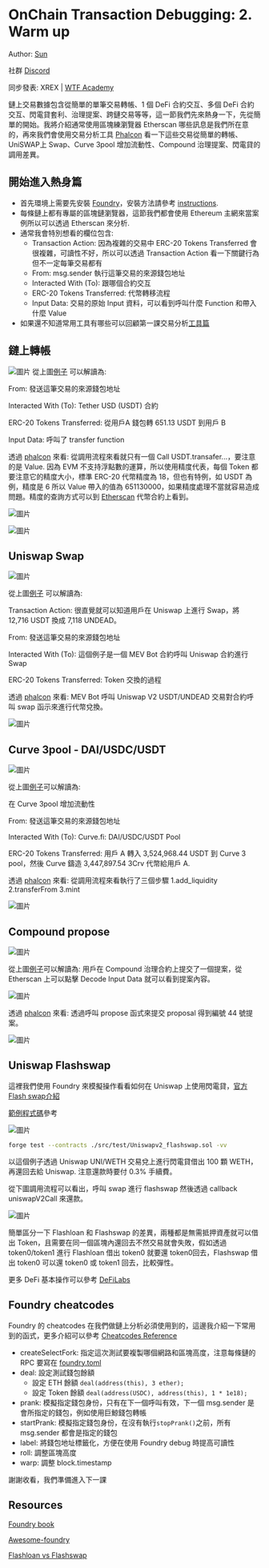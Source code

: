 # OnChain Transaction Debugging: 2. Warm up

Author: [Sun](https://twitter.com/1nf0s3cpt)

社群 [Discord](https://discord.gg/3y3d9DMQ)

同步發表: XREX | [WTF Academy](https://github.com/AmazingAng/WTF-Solidity#%E9%93%BE%E4%B8%8A%E5%A8%81%E8%83%81%E5%88%86%E6%9E%90)

鏈上交易數據包含從簡單的單筆交易轉帳、1 個 DeFi 合約交互、多個 DeFi 合約交互、閃電貸套利、治理提案、跨鏈交易等等，這一節我們先來熱身一下，先從簡單的開始。我將介紹通常使用區塊練瀏覽器 Etherscan 哪些訊息是我們所在意的，再來我們會使用交易分析工具 [Phalcon](https://phalcon.blocksec.com/) 看一下這些交易從簡單的轉帳、UniSWAP上 Swap、Curve 3pool 增加流動性、Compound 治理提案、閃電貸的調用差異。

## 開始進入熱身篇
- 首先環境上需要先安裝 [Foundry](https://github.com/foundry-rs/foundry)，安裝方法請參考 [instructions](https://book.getfoundry.sh/getting-started/installation.html).
- 每條鏈上都有專屬的區塊鏈瀏覽器，這節我們都會使用 Ethereum 主網來當案例所以可以透過 Etherscan 來分析.
- 通常我會特別想看的欄位包含:
    -  Transaction Action: 因為複雜的交易中 ERC-20 Tokens Transferred 會很複雜，可讀性不好，所以可以透過 Transaction Action 看一下關鍵行為但不一定每筆交易都有
    -  From: msg.sender 執行這筆交易的來源錢包地址
    -  Interacted With (To): 跟哪個合約交互
    -  ERC-20 Tokens Transferred: 代幣轉移流程
    -  Input Data: 交易的原始 Input 資料，可以看到呼叫什麼 Function 和帶入什麼 Value
- 如果還不知道常用工具有哪些可以回顧第一課交易分析[工具篇](https://github.com/SunWeb3Sec/DeFiHackLabs/tree/main/academy/onchain_debug/01_tools)

## 鏈上轉帳
![圖片](https://user-images.githubusercontent.com/52526645/211021954-6c5828be-7293-452b-8ef6-a268db54b932.png)
從上圖[例子](https://etherscan.io/tx/0x96a3fdd23fc5052d99b4be0ac55dc9b0eeff888fba447cce6b4dce1743497ad1) 可以解讀為:

From: 發送這筆交易的來源錢包地址

Interacted With (To): Tether USD (USDT) 合約

ERC-20 Tokens Transferred: 從用戶A 錢包轉 651.13 USDT 到用戶 B

Input Data: 呼叫了 transfer function

透過 [phalcon](https://phalcon.blocksec.com/tx/eth/0x836ef3d01a52c4b9304c3d683f6ff2b296c7331b6fee86e3b116732ce1d5d124) 來看: 從調用流程來看就只有一個 Call USDT.transafer...，要注意的是 Value. 因為 EVM 不支持浮點數的運算，所以使用精度代表，每個 Token 都要注意它的精度大小，標準 ERC-20 代幣精度為 18，但也有特例，如 USDT 為例，精度是 6 所以 Value 帶入的值為 651130000，如果精度處理不當就容易造成問題。精度的查詢方式可以到 [Etherscan](https://etherscan.io/token/0xdac17f958d2ee523a2206206994597c13d831ec7) 代幣合約上看到。

![圖片](https://user-images.githubusercontent.com/52526645/211123692-d7224ced-bc0b-47a1-a876-2af086e2fce9.png)

![圖片](https://user-images.githubusercontent.com/52526645/211022964-f819b35c-d442-488c-9645-7733af219d1c.png)

## Uniswap Swap

![圖片](https://user-images.githubusercontent.com/52526645/211029091-c24963c7-d2f8-44f4-ad6a-a9185f98ec85.png)

從上圖[例子](https://etherscan.io/tx/0x1cd5ceda7e2b2d8c66f8c5657f27ef6f35f9e557c8d1532aa88665a37130da84) 可以解讀為:

Transaction Action: 很直覺就可以知道用戶在 Uniswap 上進行 Swap，將 12,716 USDT 換成 7,118 UNDEAD。

From: 發送這筆交易的來源錢包地址

Interacted With (To): 這個例子是一個 MEV Bot 合約呼叫 Uniswap 合約進行 Swap

ERC-20 Tokens Transferred: Token 交換的過程

透過 [phalcon](https://phalcon.blocksec.com/tx/eth/0x1cd5ceda7e2b2d8c66f8c5657f27ef6f35f9e557c8d1532aa88665a37130da84) 來看: MEV Bot 呼叫 Uniswap V2 USDT/UNDEAD 交易對合約呼叫 swap 函示來進行代幣兌換。

![圖片](https://user-images.githubusercontent.com/52526645/211029737-4a606d32-2c96-41e9-aef7-82fe1fb4b21d.png)

## Curve 3pool - DAI/USDC/USDT

![圖片](https://user-images.githubusercontent.com/52526645/211030934-14fccba9-5239-480c-b431-21de393a6308.png)

從上圖[例子](https://etherscan.io/tx/0x667cb82d993657f2779507a0262c9ed9098f5a387e8ec754b99f6e1d61d92d0b)可以解讀為:

在 Curve 3pool 增加流動性

From: 發送這筆交易的來源錢包地址

Interacted With (To): Curve.fi: DAI/USDC/USDT Pool

ERC-20 Tokens Transferred: 用戶 A 轉入 3,524,968.44 USDT 到 Curve 3 pool，然後 Curve 鑄造 3,447,897.54 3Crv 代幣給用戶 A.

透過 [phalcon](https://phalcon.blocksec.com/tx/eth/0x667cb82d993657f2779507a0262c9ed9098f5a387e8ec754b99f6e1d61d92d0b) 來看: 從調用流程來看執行了三個步驟 1.add_liquidity 2.transferFrom 3.mint

![圖片](https://user-images.githubusercontent.com/52526645/211032540-b8ad83af-44cf-48ea-b22c-6c79d4dac1af.png)

## Compound propose

![圖片](https://user-images.githubusercontent.com/52526645/211033609-60713c9d-1760-45d4-957f-a74e08abf9a5.png)

從上圖[例子](https://etherscan.io/tx/0xba69b455c511c500e0be9453cf70319bc61e29eb4235a6e5ca5fe6ddf1934159)可以解讀為: 用戶在 Compound 治理合約上提交了一個提案，從 Etherscan 上可以點擊 Decode Input Data 就可以看到提案內容。

![圖片](https://user-images.githubusercontent.com/52526645/211033906-e3446f69-404e-4347-a0c6-e1b622039c5a.png)

透過 [phalcon](https://phalcon.blocksec.com/tx/eth/0xba69b455c511c500e0be9453cf70319bc61e29eb4235a6e5ca5fe6ddf1934159) 來看: 透過呼叫 propose 函式來提交 proposal 得到編號 44 號提案。

![圖片](https://user-images.githubusercontent.com/52526645/211034346-a600cbf4-eed9-47ca-8b5a-88232808f3a3.png)

## Uniswap Flashswap

這裡我們使用 Foundry 來模擬操作看看如何在 Uniswap 上使用閃電貸，[官方Flash swap介紹](https://docs.uniswap.org/contracts/v2/guides/smart-contract-integration/using-flash-swaps)

[範例程式碼](https://github.com/SunWeb3Sec/DeFiLabs/blob/main/src/test/Uniswapv2_flashswap.sol)參考

![圖片](https://user-images.githubusercontent.com/52526645/211125357-695c3fd0-4a56-4a70-9c98-80bac65586b8.png)

```sh
forge test --contracts ./src/test/Uniswapv2_flashswap.sol -vv
```
以這個例子透過 Uniswap UNI/WETH 交易兌上進行閃電貸借出 100 顆 WETH，再還回去給 Uniswap. 注意還款時要付 0.3% 手續費。

從下圖調用流程可以看出，呼叫 swap 進行 flashswap 然後透過 callback uniswapV2Call 來還款。

![圖片](https://user-images.githubusercontent.com/52526645/211038895-a1bc681a-41cd-4900-a745-3d3ddd0237d4.png)

簡單區分一下 Flashloan 和 Flashswap 的差異，兩種都是無需抵押資產就可以借出 Token，且需要在同一個區塊內還回去不然交易就會失敗，假如透過 token0/token1 進行 Flashloan 借出 token0 就要還 token0回去，Flashswap 借出 token0 可以還 token0 或 token1 回去，比較彈性。

更多 DeFi 基本操作可以參考 [DeFiLabs](https://github.com/SunWeb3Sec/DeFiLabs)


## Foundry cheatcodes

Foundry 的 cheatcodes 在我們做鏈上分析必須使用到的，這邊我介紹一下常用到的函式，更多介紹可以參考 [Cheatcodes Reference](https://book.getfoundry.sh/cheatcodes/)

- createSelectFork: 指定這次測試要複製哪個網路和區塊高度，注意每條鏈的 RPC 要寫在 [foundry.toml](https://github.com/SunWeb3Sec/DeFiHackLabs/blob/main/foundry.toml)
- deal: 設定測試錢包餘額 
    -  設定 ETH 餘額 `deal(address(this), 3 ether);`
    -  設定 Token 餘額 `deal(address(USDC), address(this), 1 * 1e18);`
- prank: 模擬指定錢包身份，只有在下一個呼叫有效，下一個 msg.sender 是會所指定的錢包，例如使用巨鯨錢包轉帳
- startPrank: 模擬指定錢包身份，在沒有執行`stopPrank()`之前，所有 msg.sender 都會是指定的錢包
- label: 將錢包地址標籤化，方便在使用 Foundry debug 時提高可讀性
- roll: 調整區塊高度
- warp: 調整 block.timestamp

謝謝收看，我們準備進入下一課

## Resources
[Foundry book](https://book.getfoundry.sh/)

[Awesome-foundry](https://github.com/crisgarner/awesome-foundry)

[Flashloan vs Flashswap](https://blog.infura.io/post/build-a-flash-loan-arbitrage-bot-on-infura-part-i)
